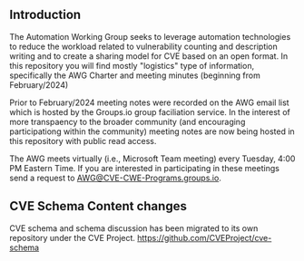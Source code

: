 ## Introduction

The Automation Working Group seeks to leverage automation technologies to reduce the workload related to vulnerability counting and description writing and to create a sharing model for CVE based on an open format. In this repository you will find mostly "logistics" type of information, specifically the AWG Charter and meeting minutes (beginning from February/2024)  

Prior to February/2024 meeting notes were recorded on the AWG email list which is hosted by the Groups.io group faciliation service.  In the interest of more transpaency to the broader community (and encouraging participationg within the community) meeting notes are now being hosted in this repository with public read access.  

The AWG meets virtually (i.e., Microsoft Team meeting) every Tuesday, 4:00 PM Eastern Time.  If you are interested in participating in these meetings send a request to AWG@CVE-CWE-Programs.groups.io.

## CVE Schema Content changes

CVE schema and schema discussion has been migrated to its own repository under the CVE Project.
https://github.com/CVEProject/cve-schema
